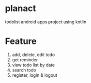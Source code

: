 
# planact
todolist android apps project using kotlin

# Feature
1. add, delete, edit todo
2. get reminder
3. view todo list by date
4. search todo
5. register, login & logout
